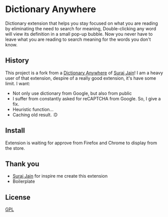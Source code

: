 # Dictionary Anywhere

Dictionary extension that helps you stay focused on what you are reading by eliminating the need to search for meaning, Double-clicking any word will view its definition in a small pop-up bubble. Now you never have to leave what you are reading to search meaning for the words you don't know.

## History

This project is a fork from a [Dictionary Anywhere](#) of [Suraj Jain](#)! I am a heavy user of that extension, despire of a really good extension, it's have some limit. I want:
- Not only use dictionary from Google, but also from public 
- I suffer from constantly asked for reCAPTCHA from Google. So, I give a fix.
- Heuristic function...
- Caching old result. :D

## Install

Extension is waiting for approve from Firefox and Chrome to display from the store.

## Thank you

- [Suraj Jain](#) for inspire me create this extension
- Boilerplate

## License

[GPL](LICENSE)